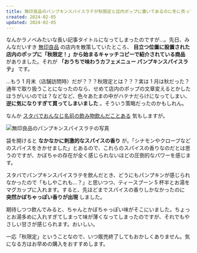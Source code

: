 ```yaml
---
title: 無印良品のパンプキンスパイスラテが秋限定と店内ポップに書いてあるのに冬に売ってたので飲む
created: 2024-02-05
updated: 2024-02-05
---
```


なんかラノベみたいな長い記事タイトルになってしまったのですが…。先日、みんなだいすき [無印良品](https://www.muji.com/jp/ja/store) の店内を散策していたところ、 **目立つ位置に設置された店内のポップに「秋限定！」から始まるキャッチコピーで紹介されている商品** がありました。それが **「おうちで味わうカフェメニュー パンプキンスパイスラテ」** です。

…もう 1 月末（店舗訪問時）だが？？？秋限定とは？？？実は 1 月は秋だった？通年で取り扱うことになったのなら、せめて店内のポップの文章変えるとかしたほうがいいのでは？などなど、色々あたまの中がハテナだらけになってしまい、 **逆に気になりすぎて買ってしまいました** 。そういう策略だったのかもしれん。

なんか [スタバでおんなじ名前の飲み物飲んだことある](/blog/20230928/) 気もしますが。

![無印良品のパンプキンスパイスラテの写真](851ab006-97c1-4c8d-3b63-89d2a3267d00)

袋を開けると **なかなかに刺激的なスパイスの香り** が。「シナモンやクローブなどのスパイスをきかせました」とあるので、これらのスパイスの香りなのだとは思うのですが、かぼちゃの存在が全く感じられないほどの圧倒的なパワーを感じます。

スタバでパンプキンスパイスラテを飲んだとき、どうにもパンプキンが感じられなかったので「もしやこれも…？」と思いつつ、ティースプーン 5 杯半とお湯をマグカップに入れます。すると、先ほどまでスパイスの香りしかなかったのに **突然かぼちゃっぽい香りが出現** しました。

期待しつつ飲んでみると、ちゃんとかぼちゃっぽい味がそこにいました。ちょっとお湯多めに入れすぎてしまって味が薄くなってしまったのですが、それでもやさしい甘さが感じられます。おいしい。

一応「秋限定」ということなので、いつ販売終了してもおかしくありません。気になる方はお早めの購入をおすすめします。
